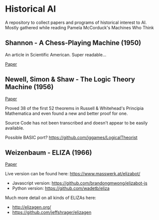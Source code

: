 
# Historical AI
A repository to collect papers and programs of historical interest to AI. Mostly gathered while reading Pamela McCorduck's Machines Who Think


## Shannon - A Chess-Playing Machine (1950)
An article in Scientific American. Super readable...

[Paper](./Papers/Shannon%20(1950)%20-%20A%20Chess-Playing%20Machine.pdf)

## Newell, Simon & Shaw - The Logic Theory Machine (1956)
[Paper](Papers/Newell%20&%20Simon%20%281956%29%20-%20The%20Logic%20Theory%20Machine.pdf)
	
Proved 38 of the first 52 theorems in Russell & Whitehead's Principia Mathematica and even found a new and better proof for one.

Source Code has not been transcribed and doesn't appear to be easily available.

Possible BASIC port? https://github.com/jggames/LogicalTheorist

## Weizenbaum - ELIZA (1966)
[Paper](Papers/Weizenabaum%20%281966%29%20-%20ELIZA.pdf)

Live version can be found here: https://www.masswerk.at/elizabot/

- Javascript version: https://github.com/brandongmwong/elizabot-js
- Python version: https://github.com/wadetb/eliza

Much more detail on all kinds of ELIZAs here: 

- http://elizagen.org/
- https://github.com/jeffshrager/elizagen
